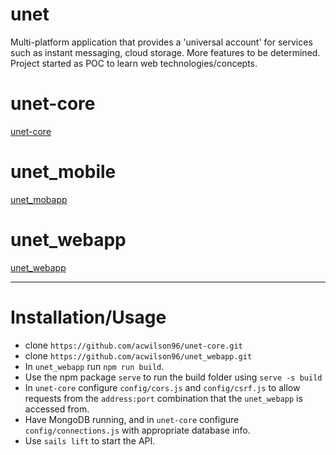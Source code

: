 # unet
Multi-platform application that provides a 'universal account' for services such as instant messaging, cloud storage. More features to be determined. Project started as POC to learn web technologies/concepts.

# unet-core
[unet-core](https://github.com/acwilson96/unet-core)

# unet_mobile
[unet_mobapp](https://github.com/acwilson96/unet_mobile)

# unet_webapp
[unet_webapp](https://github.com/acwilson96/unet_webapp)

---

# Installation/Usage


* clone `https://github.com/acwilson96/unet-core.git`
* clone `https://github.com/acwilson96/unet_webapp.git`
* In `unet_webapp` run `npm run build`.
* Use the npm package `serve` to run the build folder using `serve -s build`
* In `unet-core` configure `config/cors.js` and `config/csrf.js` to allow requests from the `address:port` combination that the `unet_webapp` is accessed from.
* Have MongoDB running, and in `unet-core` configure `config/connections.js` with appropriate database info.
* Use `sails lift` to start the API.
